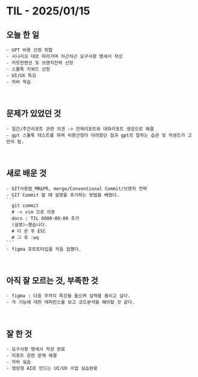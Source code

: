 # TIL - 2025/01/15


## 오늘 한 일
    - GPT 비용 산정 취합
    - 시나리오 대로 따라가며 차근차근 요구사항 명세서 작성 
    - 커밋컨벤션 및 브랜치전략 선정
    - 스몰톡 키워드 선정
    - UI/UX 특강
    - 자바 학습
<br>

## 문제가 있었던 것
    - 일간/주간리포트 관련 의견 -> 전체리포트와 대화리포트 생성으로 해결
    - gpt 스몰톡 테스트를 하며 비용산정이 어려웠던 점과 gpt의 말하는 습관 및 악센트가 고민이 됨.

<br>

## 새로 배운 것
    - GIT사용법_MR&PR, merge/Conventional Commit/브랜치 전략
    - GIT Commit 할 때 설명을 추가하는 방법을 배웠다.
    ```
      git commit
      # -> vim 으로 이동
      docs : TIL 0000-00-00 추가
      (설명)~했습니다.
      # 다 쓴 후 ESC
      # 그 후 :wq
    ```
    - figma 프로토타입을 처음 접했다.
<br>

## 아직 잘 모르는 것, 부족한 것
    - figma : 다음 주까지 특강을 들으며 실력을 올리고 싶다.
    - 각 기능에 대한 레퍼런스를 보고 코드분석을 해야할 것 같다.

<br>

## 잘 한 것
    - 요구사항 명세서 작성 완료
    - 리포트 관련 문제 해결
    - 자바 실습
    - 생성형 AI로 만드는 UI/UX 수업 실습완료 
